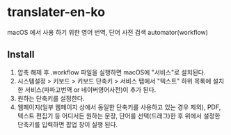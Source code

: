 # translater-en-ko
macOS 에서 사용 하기 위한 영어 번역, 단어 사전 검색 automator(workflow)

## Install
1. 압축 해제 후 .workflow 파일을 실행하면 macOS에 "서비스"로 설치된다.
2. 시스템설정 > 키보드 > 키보드 단축키 > 서비스 탭에서 "텍스트" 하위 목록에 설치한 서비스(파파고번역 or 네이버영어사전)이 추가 된다.
3. 원하는 단축키를 설정한다.
4. 웹페이지(일부 웹페이지 상에서 동일한 단축키를 사용하고 있는 경우 제외), PDF, 텍스트 편집기 등 어디서든 원하는 문장, 단어를 선택(드래그)한 후 위에서 설정한 단축키를 입력하면 팝업 창이 실행 된다.

